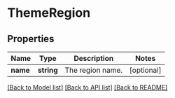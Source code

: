 # ThemeRegion

## Properties
Name | Type | Description | Notes
------------ | ------------- | ------------- | -------------
**name** | **string** | The region name. | [optional] 

[[Back to Model list]](../../README.md#documentation-for-models) [[Back to API list]](../../README.md#documentation-for-api-endpoints) [[Back to README]](../../README.md)

